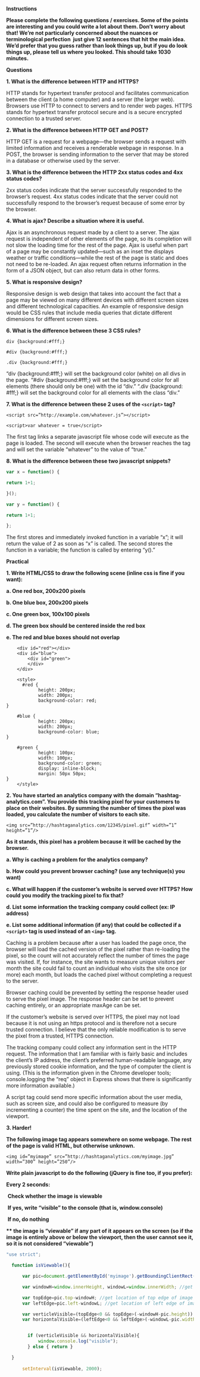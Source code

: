 **Instructions**

**Please complete the following questions / exercises. Some of the points are interesting and you could write a lot about them. Don’t worry about that! We’re not particularly concerned about the nuances or terminological perfection ­­ just give 1­2 sentences that hit the main idea. We’d prefer that you guess rather than look things up, but if you do look things up, please tell us where you looked. This should take 10­30 minutes.**

**Questions**

**1. What is the difference between HTTP and HTTPS?**

HTTP stands for hypertext transfer protocol and facilitates communication between the client (a home computer) and a server (the larger web).  Browsers use HTTP to connect to servers and to render web pages. HTTPS stands for hypertext transfer protocol secure and is a secure encrypted connection to a trusted server.


**2. What is the difference between HTTP GET and POST?**

HTTP GET is a request for a webpage—the browser sends a request with limited information and receives a renderable webpage in response. In a POST, the browser is sending information to the server that may be stored in a database or otherwise used by the server.


**3. What is the difference between the HTTP 2xx status codes and 4xx status codes?**

2xx status codes indicate that the server successfully responded to the browser’s request. 4xx status codes indicate that the server could not successfully respond to the browser’s request because of some error by the browser.


**4. What is ajax? Describe a situation where it is useful.**

Ajax is an asynchronous request made by a client to a server. The ajax request is independent of other elements of the page, so its completion will not slow the loading time for the rest of the page. Ajax is useful when part of a page may be constantly updated—such as an inset the displays weather or traffic conditions—while the rest of the page is static and does not need to be re-loaded. An ajax request often returns information in the form of a JSON object, but can also return data in other forms.
 

**5. What is responsive design?**

Responsive design is web design that takes into account the fact that a page may be viewed on many different devices with different screen sizes and different technological capacities. An example of responsive design would be CSS rules that include media queries that dictate different dimensions for different screen sizes.


**6. What is the difference between these 3 CSS rules?**

```
div {background:#fff;}

#div {background:#fff;}

.div {background:#fff;}
```
	
“div {background:#fff;} will set the background color (white) on all divs in the page. “#div {background:#fff;} will set the background color for all elements (there should only be one) with the id “div.” “.div {background: #fff;} will set the background color for all elements with the class “div.”


**7. What is the difference between these 2 uses of the ```<script>``` tag?**

```
<script src=”http://example.com/whatever.js”></script>

<script>var whatever = true</script>
```

The first tag links a separate javascript file whose code will execute as the page is loaded. The second will execute when the browser reaches the tag and will set the variable “whatever” to the value of “true.”


**8. What is the difference between these two javascript snippets?**

```JavaScript
var x = function() {

return 1+1;

}();

var y = function() {

return 1+1;

};
```

The first stores and immediately invoked function in a variable “x”; it will return the value of 2 as soon as “x” is called. The second stores the function in a variable; the function is called by entering “y().”


**Practical**

**1. Write HTML/CSS to draw the following scene (inline css is fine if you want):**

**a. One red box, 200x200 pixels**

**b. One blue box, 200x200 pixels**

**c. One green box, 100x100 pixels**

**d. The green box should be centered inside the red box**

**e. The red and blue boxes should not overlap**

```
	<div id="red"></div>
	<div id="blue">
		<div id="green">
		</div>
	</div>

	<style>
	  #red {
			height: 200px;
			width: 200px;
			background-color: red;
}

    #blue {
			height: 200px;
			width: 200px;
			background-color: blue;
}

    #green {
			height: 100px;
			width: 100px;
			background-color: green;
			display: inline-block;
			margin: 50px 50px;
}
	</style>
```

**2. You have started an analytics company with the domain “hashtag­analytics.com”. You provide this tracking pixel for your customers to place on their websites. By summing the number of times the pixel was loaded, you calculate the number of visitors to each site.**

```
<img src=”http://hashtag­analytics.com/12345/pixel.gif” width=”1” height=”1”/>
```

**As it stands, this pixel has a problem because it will be cached by the browser.**

**a. Why is caching a problem for the analytics company?**

**b. How could you prevent browser caching? (use any technique(s) you want)**

**c. What will happen if the customer’s website is served over HTTPS? How could you modify the tracking pixel to fix that?**

**d. List some information the tracking company could collect (ex: IP address)**

**e. List some additional information (if any) that could be collected if a ```<script>``` tag is used instead of an ```<img>``` tag.**

Caching is a problem because after a user has loaded the page once, the browser will load the cached version of the pixel rather than re-loading the pixel, so the count will not accurately reflect the number of times the page was visited. If, for instance, the site wants to measure unique visitors per month the site could fail to count an individual who visits the site once (or more) each month, but loads the cached pixel without completing a request to the server.

Browser caching could be prevented by setting the response header used to serve the pixel image. The response header can be set to prevent caching entirely, or an appropriate maxAge can be set.
	
If the customer’s website is served over HTTPS, the pixel may not load because it is not using an https protocol and is therefore not a secure trusted connection. I believe that the only reliable modification is to serve the pixel from a trusted, HTTPS connection.
	
The tracking company could collect any information sent in the HTTP request. The information that I am familiar with is fairly basic and includes the client’s IP address, the client’s preferred human-readable language, any previously stored cookie information, and the type of computer the client is using. (This is the information given in the Chrome developer tools; console.logging the “req” object in Express shows that there is significantly more information available.)

A script tag could send more specific information about the user media, such as screen size, and could also be configured to measure (by incrementing a counter) the time spent on the site, and the location of the viewport.


**3. Harder!**

**The following image tag appears somewhere on some webpage. The rest of the page is valid HTML, but otherwise unknown.**
```
<img id=”myimage” src=”http://hashtag­analytics.com/myimage.jpg” width=”300” height=”250”/>
```

**Write plain javascript to do the following (jQuery is fine too, if you prefer):**

**Every 2 seconds:**

­ **Check whether the image is viewable**

­ **If yes, write “visible” to the console (that is, window.console)**

­ **If no, do nothing**

**\*\* the image is “viewable” if any part of it appears on the screen (so if the image is entirely above or below the viewport, then the user cannot see it, so it is not considered “viewable”)**

```JavaScript
"use strict";

  function isViewable(){

	  var pic=document.getElementById('myimage').getBoundingClientRect(); //get image information

	  var windowH=window.innerHeight, windowL=window.innerWidth; //get viewport information

	  var topEdge=pic.top-windowH; //get location of top edge of image relative to viewport
	  var leftEdge=pic.left-windowL; //get location of left edge of image relative to viewport

	  var verticleVisible=(topEdge<0 && topEdge>(-windowH-pic.height)) //return true if image is vertically within viewport
	  var horizontalVisible=(leftEdge<0 && leftEdge>(-windowL-pic.width)) //return true if image is horizontally within viewport


	  	if (verticleVisible && horizontalVisible){
	  		window.console.log("visible");
	  	} else { return }

  }
		
	  setInterval(isViewable, 2000);
```
